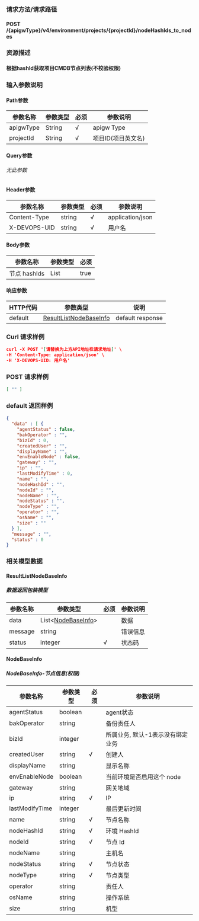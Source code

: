### 请求方法/请求路径
#### POST /{apigwType}/v4/environment/projects/{projectId}/nodeHashIds_to_nodes
### 资源描述
#### 根据hashId获取项目CMDB节点列表(不校验权限)
### 输入参数说明
#### Path参数

| 参数名称      | 参数类型   | 必须  | 参数说明        |
| --------- | ------ | --- | ----------- |
| apigwType | String | √   | apigw Type  |
| projectId | String | √   | 项目ID(项目英文名) |

#### Query参数
###### 无此参数
#### Header参数

| 参数名称         | 参数类型   | 必须  | 参数说明             |
| ------------ | ------ | --- | ---------------- |
| Content-Type | string | √   | application/json |
| X-DEVOPS-UID | string | √   | 用户名              |

#### Body参数

| 参数名称       | 参数类型         | 必须   |
| ---------- | ------------ | ---- |
| 节点 hashIds | List<string> | true |

#### 响应参数

| HTTP代码  | 参数类型                                              | 说明               |
| ------- | ------------------------------------------------- | ---------------- |
| default | [ResultListNodeBaseInfo](#ResultListNodeBaseInfo) | default response |

### Curl 请求样例

```Json
curl -X POST '[请替换为上方API地址栏请求地址]' \
-H 'Content-Type: application/json' \
-H 'X-DEVOPS-UID: 用户名' 
```

### POST 请求样例

```Json
[ "" ]
```

### default 返回样例

```Json
{
  "data" : [ {
    "agentStatus" : false,
    "bakOperator" : "",
    "bizId" : 0,
    "createdUser" : "",
    "displayName" : "",
    "envEnableNode" : false,
    "gateway" : "",
    "ip" : "",
    "lastModifyTime" : 0,
    "name" : "",
    "nodeHashId" : "",
    "nodeId" : "",
    "nodeName" : "",
    "nodeStatus" : "",
    "nodeType" : "",
    "operator" : "",
    "osName" : "",
    "size" : ""
  } ],
  "message" : "",
  "status" : 0
}
```

### 相关模型数据
#### ResultListNodeBaseInfo
##### 数据返回包装模型

| 参数名称    | 参数类型                                | 必须  | 参数说明 |
| ------- | ----------------------------------- | --- | ---- |
| data    | List<[NodeBaseInfo](#NodeBaseInfo)> |     | 数据   |
| message | string                              |     | 错误信息 |
| status  | integer                             | √   | 状态码  |

#### NodeBaseInfo
##### NodeBaseInfo-节点信息(权限)

| 参数名称           | 参数类型    | 必须  | 参数说明               |
| -------------- | ------- | --- | ------------------ |
| agentStatus    | boolean |     | agent状态            |
| bakOperator    | string  |     | 备份责任人              |
| bizId          | integer |     | 所属业务, 默认-1表示没有绑定业务 |
| createdUser    | string  | √   | 创建人                |
| displayName    | string  |     | 显示名称               |
| envEnableNode  | boolean |     | 当前环境是否启用这个 node    |
| gateway        | string  |     | 网关地域               |
| ip             | string  | √   | IP                 |
| lastModifyTime | integer |     | 最后更新时间             |
| name           | string  | √   | 节点名称               |
| nodeHashId     | string  | √   | 环境 HashId          |
| nodeId         | string  | √   | 节点 Id              |
| nodeName       | string  |     | 主机名                |
| nodeStatus     | string  | √   | 节点状态               |
| nodeType       | string  | √   | 节点类型               |
| operator       | string  |     | 责任人                |
| osName         | string  |     | 操作系统               |
| size           | string  |     | 机型                 |

 
